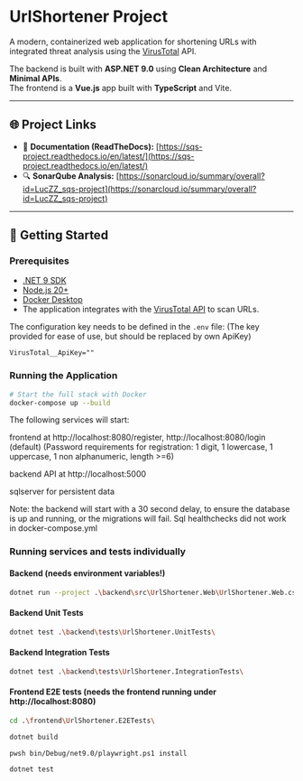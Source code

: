 # UrlShortener Project

A modern, containerized web application for shortening URLs with integrated threat analysis using the [VirusTotal](https://www.virustotal.com/) API.

The backend is built with **ASP.NET 9.0** using **Clean Architecture** and **Minimal APIs**.  
The frontend is a **Vue.js** app built with **TypeScript** and Vite.

---

## 🌐 Project Links

- 📘 **Documentation (ReadTheDocs):** [https://sqs-project.readthedocs.io/en/latest/](https://sqs-project.readthedocs.io/en/latest/)
- 🔍 **SonarQube Analysis:** [https://sonarcloud.io/summary/overall?id=LucZZ_sqs-project](https://sonarcloud.io/summary/overall?id=LucZZ_sqs-project)

---

## 🚀 Getting Started

### Prerequisites
- [.NET 9 SDK](https://dotnet.microsoft.com/)
- [Node.js 20+](https://nodejs.org/)
- [Docker Desktop](https://www.docker.com/products/docker-desktop)
- The application integrates with the [VirusTotal API](https://www.virustotal.com/) to scan URLs.

The configuration key needs to be defined in the `.env` file: (The key provided for ease of use, but should be replaced by own ApiKey)

```env
VirusTotal__ApiKey=""
```

### Running the Application

```bash
# Start the full stack with Docker
docker-compose up --build
```
The following services will start:

frontend at http://localhost:8080/register, http://localhost:8080/login (default)
(Password requirements for registration: 1 digit, 1 lowercase, 1 uppercase, 1 non alphanumeric, length >=6)

backend API at http://localhost:5000

sqlserver for persistent data

Note: the backend will start with a 30 second delay, to ensure the database is up and running, or the migrations will fail. Sql healthchecks did not work in docker-compose.yml

### Running services and tests individually

#### Backend (needs environment variables!)
```bash
dotnet run --project .\backend\src\UrlShortener.Web\UrlShortener.Web.csproj
```

#### Backend Unit Tests
```bash
dotnet test .\backend\tests\UrlShortener.UnitTests\
```

#### Backend Integration Tests
```bash
dotnet test .\backend\tests\UrlShortener.IntegrationTests\
```

#### Frontend E2E tests (needs the frontend running under http://localhost:8080)
```bash
cd .\frontend\UrlShortener.E2ETests\

dotnet build

pwsh bin/Debug/net9.0/playwright.ps1 install

dotnet test
```
